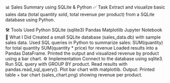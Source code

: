 📊 Sales Summary using SQLite & Python
✅ Task
Extract and visualize basic sales data (total quantity sold, total revenue per product) from a SQLite database using Python.

🛠 Tools Used
Python
SQLite (sqlite3)
Pandas
Matplotlib
Jupyter Notebook
📌 What I Did
Created a small SQLite database (sales_data.db) with sample sales data.
Used SQL queries in Python to summarize sales:
SUM(quantity) for total quantity
SUM(quantity * price) for revenue
Loaded results into a Pandas DataFrame.
Printed the output and visualized revenue by product using a bar chart.
⚙️ Implementation
Connect to the database using sqlite3.
Run SQL query with GROUP BY product.
Read results with pandas.read_sql_query().
Plot bar chart with matplotlib.
Output: Printed table + bar chart (sales_chart.png) showing revenue per product.
